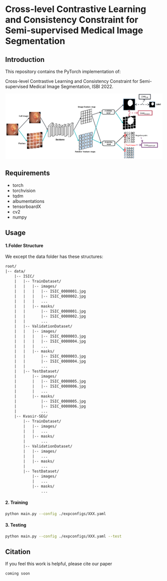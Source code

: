 #  Cross-level Contrastive Learning and Consistency Constraint for Semi-supervised Medical Image Segmentation

##  Introduction

This repository contains the PyTorch implementation of:

Cross-level Contrastive Learning and Consistency Constraint for Semi-supervised Medical Image Segmentation, ISBI 2022.

![test1](network.png)

##  Requirements

* torch
* torchvision 
* tqdm
* albumentations
* tensorboardX
* cv2
* numpy

##  Usage

####  1.Folder Structure
We except the data folder has these structures:
```
root/    
|-- data/
    |-- ISIC/
    |   |-- TrainDataset/
    |   |   |-- images/
    |   |   |   |-- ISIC_0000001.jpg 
    |   |   |   |-- ISIC_0000002.jpg 
    |   |   |   ...
    |   |   |-- masks/
    |   |       |-- ISIC_0000001.jpg 
    |   |       |-- ISIC_0000002.jpg 
    |   |       ...
    |   |-- ValidationDataset/
    |   |   |-- images/
    |   |   |   |-- ISIC_0000003.jpg 
    |   |   |   |-- ISIC_0000004.jpg 
    |   |   |   ...
    |   |   |-- masks/
    |   |       |-- ISIC_0000003.jpg 
    |   |       |-- ISIC_0000004.jpg 
    |   |       ...
    |   |-- TestDataset/
    |       |-- images/
    |       |   |-- ISIC_0000005.jpg 
    |       |   |-- ISIC_0000006.jpg 
    |       |   ...
    |       |-- masks/
    |           |-- ISIC_0000005.jpg 
    |           |-- ISIC_0000006.jpg 
    |           ...
    |-- Kvasir-SEG/
        |-- TrainDataset/
        |   |-- images/
        |   |   ...
        |   |-- masks/
        |       ...
        |-- ValidationDataset/
        |   |-- images/
        |   |   ...
        |   |-- masks/
        |       ...
        |-- TestDataset/
            |-- images/
            |   ...
            |-- masks/
                ...
```

####  2. Training

```bash
python main.py --config ./expconfigs/XXX.yaml
```

####  3. Testing

```bash
python main.py --config ./expconfigs/XXX.yaml --test
```



##  Citation

If you feel this work is helpful, please cite our paper

```
coming soon
```





